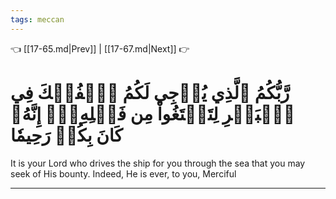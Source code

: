 ```yaml
---
tags: meccan
---
```


👈 [[17-65.md|Prev]] | [[17-67.md|Next]] 👉

# رَّبُّكُمُ ٱلَّذِي يُزۡجِي لَكُمُ ٱلۡفُلۡكَ فِي ٱلۡبَحۡرِ لِتَبۡتَغُواْ مِن فَضۡلِهِۦٓۚ إِنَّهُۥ كَانَ بِكُمۡ رَحِيمٗا

It is your Lord who drives the ship for you through the sea that you may seek of His bounty. Indeed, He is ever, to you, Merciful

---

